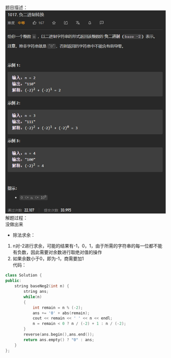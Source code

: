 题目描述：  
![image](/basical/IQ/image/image35.png)  
解题过程：  
没做出来  
- 除法求余：
1. n对-2进行求余，可能的结果有-1，0，1，由于所需的字符串的每一位都不能有负数，因此需要对余数进行取绝对值的操作
2. 如果余数小于0，即为-1，商需要加1  
代码：  
```cpp
class Solution {
public:
    string baseNeg2(int n) {
        string ans;
        while(n)
        {
            int remain = n % (-2);
            ans += '0' + abs(remain);
            cout << remain << ' ' << n << endl;
            n = remain < 0 ? n / (-2) + 1 : n / (-2);
        }
        reverse(ans.begin(),ans.end());
        return ans.empty() ? "0" : ans;
    }
};
```